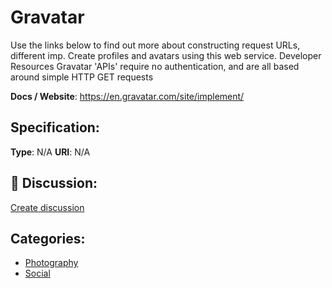# Gravatar


Use the links below to find out more about constructing request URLs, different imp. Create profiles and avatars using this web service. Developer Resources Gravatar 'APIs' require no authentication, and are all based around simple HTTP GET requests

**Docs / Website**: https://en.gravatar.com/site/implement/

## Specification:
**Type**:  N/A 
**URI**:  N/A 

## 💬 Discussion:
[Create discussion](link)

## Categories:
- [Photography](https://github.com/apis-list/apis-list#photography)
- [Social](https://github.com/apis-list/apis-list#social)





